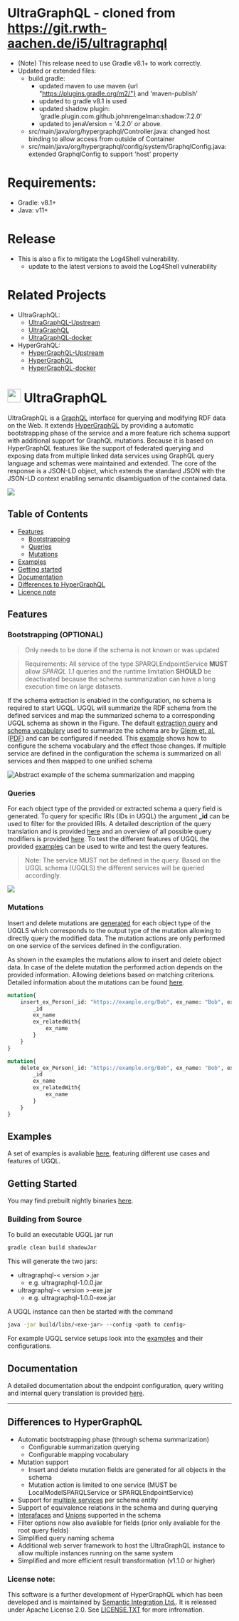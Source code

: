 # UltraGraphQL - cloned from https://git.rwth-aachen.de/i5/ultragraphql
* (Note) This release need to use Gradle v8.1+ to work correctly.
* Updated or extended files:
  * build.gradle:
    * updated maven to use maven {url "https://plugins.gradle.org/m2/"} and 'maven-publish'
    * updated to gradle v8.1 is used
    * updated shadow plugin: 'gradle.plugin.com.github.johnrengelman:shadow:7.2.0'
    * updated to jenaVersion = '4.2.0' or above.
  * src/main/java/org/hypergraphql/Controller.java: changed host binding to allow access from outside of Container
  * src/main/java/org/hypergraphql/config/system/GraphqlConfig.java: extended GraphqlConfig to support 'host' property

# Requirements:
* Gradle: v8.1+
* Java: v11+

# Release
* This is also a fix to mitigate the Log4Shell vulnerability.
   * update to the latest versions to avoid the Log4Shell vulnerability

# Related Projects
* UltraGraphQL:
   * [UltraGraphQL-Upstream](https://git.rwth-aachen.de/i5/ultragraphql)
   * [UltraGraphQL](https://github.com/DrSnowbird/UltraGraphQL)
   * [UltraGraphQL-docker](https://github.com/DrSnowbird/UltraGraphQL-docker)
* HyperGrahQL:
   * [HyperGraphQL-Upstream](https://github.com/hypergraphql/hypergraphql)
   * [HyperGraphQL](https://github.com/DrSnowbird/HyperGraphQL)
   * [HyperGraphQL-docker](https://github.com/DrSnowbird/HyperGraphQL-docker)

# [<img src="./docs/figures/HyperGraphQL.png" width="30">](hypergraphql-logo.svg) UltraGraphQL
UltraGraphQL is a [GraphQL](https://graphql.org/) interface for querying and modifying RDF data on the Web.
It extends [HyperGraphQL](https://www.hypergraphql.org/) by providing a automatic bootstrapping phase of the service and a more feature rich schema support with additional support for GraphQL mutations.
Because it is based on HyperGraphQL features like the support of federated querying and exposing data from multiple linked data services using GraphQL query language and schemas were maintained and extended.
The core of the response is a JSON-LD object, which extends the standard JSON with the JSON-LD context enabling semantic disambiguation of the contained data.

![](./docs/figures/ugql_linked_data_access.png)

## Table of Contents
* [Features](#features)
   * [Bootstrapping](#bootstrapping-optional)
   * [Queries](#queries)
   * [Mutations](#mutations)
* [Examples](#examples)
* [Getting started](#getting-started)
* [Documentation](#documentation)
* [Differences to HyperGraphQL](#differences-to-hypergraphql)
* [Licence note](#license-note)

## Features

### Bootstrapping (OPTIONAL)
> Only needs to be done if the schema is not known or was updated

> Requirements: All service of the type SPARQLEndpointService **MUST** allow *SPARQL 1.1* queries and the runtime limitation **SHOULD** be deactivated because the schema summarization can have a long execution time on large datasets.

If the schema extraction is enabled in the configuration, no schema is required to start UGQL.
UGQL will summarize the RDF schema from the defined services and map the summarized schema to a corresponding UGQL schema as shown in the Figure.
The default [extraction query](./docs/schema_extraction_query.md) and [schema vocabulary](./docs/schema_mapping.md) used to summarize the schema are by [Gleim et. al.](https://jbiomedsem.biomedcentral.com/articles/10.1186/s13326-020-00223-z) ([PDF](https://jbiomedsem.biomedcentral.com/track/pdf/10.1186/s13326-020-00223-z)) and can be configured if needed.
This [example](./examples/extended_mapping/README.md) shows how to configure the schema vocabulary and the effect those changes.
If multiple service are defined in the configuration the schema is summarized on all services and then mapped to one unified schema

![Abstract example of the schema summarization and mapping](./docs/figures/bootstrapping_example.png  "Abstract overview of the bootstrapping phase")

### Queries
For each object type of the provided or extracted schema a query field is generated.
To query for specific IRIs (IDs in UGQL) the argument **_id** can be used to filter for the provided IRIs.
A detailed description of the query translation and is provided [here](./docs/translation_phase.md) and an overview of all possible query modifiers is provided [here](./docs/query_modifiers.md).
To test the different features of UGQL the provided [examples](examples/README.md) can be used to write and test the query features.

> Note: The service MUST not be defined in the query. Based on the UGQL schema (UGQLS) the different services will be queried accordingly.

[![](./docs/figures/ugql_query_schematic.png)](./docs/figures/ugql_query_schematic.svg)

### Mutations
Insert and delete mutations are [generated](./docs/translation_phase.md#mutation-translation) for each object type of the UGQLS which corresponds to the output type of the mutation allowing to directly query the modified data.
The mutation actions are only performed on one service of the services defined in the configuration.

As shown in the examples the mutations allow to insert and delete object data.
In case of the delete mutation the performed action depends on the provided information.
Allowing deletions based on matching criterions.
Detailed information about the mutations can be found [here](docs/mutations.md).

```graphql
mutation{
    insert_ex_Person(_id: "https://example.org/Bob", ex_name: "Bob", ex_age: "42", ex_relatedWith: {_id: "https://example.org/Alice"}){
        _id
        ex_name
        ex_relatedWith{
            ex_name
        }
    }
}
```
```graphql
mutation{
    delete_ex_Person(_id: "https://example.org/Bob", ex_name: "Bob", ex_age: "42", ex_relatedWith: {_id: "https://example.org/Alice"}){
        _id
        ex_name
        ex_relatedWith{
            ex_name
        }
    }
}
```
## Examples
A set of examples is avaliable [here](examples/README.md), featuring different use cases and features of UGQL.

## Getting Started
You may find prebuilt nightly binaries [here](https://git.rwth-aachen.de/i5/ultragraphql/-/jobs/artifacts/master/browse/build/libs/?job=build).

### Building from Source
To build an executable UGQL jar run
```bash
gradle clean build shadowJar
```
This will generate the two jars:
- ultragraphql-< version >.jar
  - e.g. ultragraphql-1.0.0.jar
- ultragraphql-< version >-exe.jar
  - e.g. ultragraphql-1.0.0-exe.jar

A UGQL instance can then be started with the command
```bash
java -jar build/libs/<exe-jar> --config <path to config>
```

For example UGQL service setups look into the [examples](examples/README.md) and their configurations.


## Documentation
A detailed documentation about the endpoint configuration, query writing and internal query translation is provided [here](./docs/README.md).

-----------------------------------------

## Differences to HyperGraphQL
- Automatic bootstrapping phase (through schema summarization)
  - Configurable summarization querying
  - Configurable mapping vocabulary
- Mutation support
  - Insert and delete mutation fields are generated for all objects in the schema
  - Mutation action is limited to one service (MUST be LocalModelSPARQLService or SPARQLEndpointService)
- Support for [multiple services](./docs/multiple_service_feature.md) per schema entity
- Support of equivalence relations in the schema and during querying
- [Interafaces](./docs/interface.md) and [Unions](./docs/union.md) supported in the schema
- Filter options now also avaliable for fields (prior only avaliable for the root query fields)
- Simplified query naming schema
- Additional web server framework to host the UltraGraphQL instance to allow multiple instances running on the same system
- Simplified and more efficient result transformation (v1.1.0 or higher)

### License note:
 This software is a further development of HyperGraphQL which has been developed and is maintained by [Semantic Integration Ltd.](http://semanticintegration.co.uk). It is released under Apache License 2.0. See [LICENSE.TXT](https://github.com/semantic-integration/hypergraphql/blob/master/LICENSE.TXT) for more infromation.
